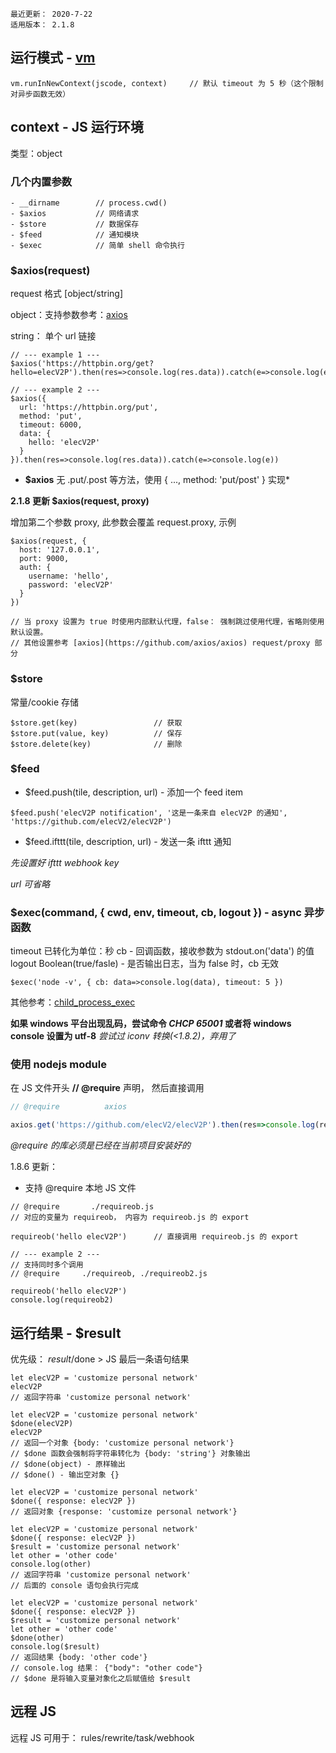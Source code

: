```
最近更新： 2020-7-22
适用版本： 2.1.8
```

## 运行模式 - [vm](https://nodejs.org/api/vm.html)

``` JS
vm.runInNewContext(jscode, context)     // 默认 timeout 为 5 秒（这个限制对异步函数无效）
```

## context - JS 运行环境

类型：object

### 几个内置参数

```
- __dirname        // process.cwd()
- $axios           // 网络请求
- $store           // 数据保存
- $feed            // 通知模块
- $exec            // 简单 shell 命令执行
```

### $axios(request)

request 格式 [object/string]

object：支持参数参考：[axios](https://github.com/axios/axios)

string： 单个 url 链接

``` JS
// --- example 1 ---
$axios('https://httpbin.org/get?hello=elecV2P').then(res=>console.log(res.data)).catch(e=>console.log(e))

// --- example 2 ---
$axios({
  url: 'https://httpbin.org/put',
  method: 'put',
  timeout: 6000,
  data: {
    hello: 'elecV2P'
  }
}).then(res=>console.log(res.data)).catch(e=>console.log(e))
```

* **$axios** 无 .put/.post 等方法，使用 { ..., method: 'put/post' } 实现*

**2.1.8 更新 $axios(request, proxy)**

增加第二个参数 proxy, 此参数会覆盖 request.proxy, 示例

``` JS
$axios(request, {
  host: '127.0.0.1',
  port: 9000,
  auth: {
    username: 'hello',
    password: 'elecV2P'
  }
})

// 当 proxy 设置为 true 时使用内部默认代理，false： 强制跳过使用代理，省略则使用默认设置。
// 其他设置参考 [axios](https://github.com/axios/axios) request/proxy 部分
```

### $store

常量/cookie 存储

``` JS example
$store.get(key)                 // 获取
$store.put(value, key)          // 保存
$store.delete(key)              // 删除
```

### $feed

- $feed.push(tile, description, url) - 添加一个 feed item

``` JS example
$feed.push('elecV2P notification', '这是一条来自 elecV2P 的通知', 'https://github.com/elecV2/elecV2P')
```

- $feed.ifttt(tile, description, url) - 发送一条 ifttt 通知

*先设置好 ifttt webhook key*

*url 可省略*

### $exec(command, { cwd, env, timeout, cb, logout }) - async 异步函数

timeout 已转化为单位：秒
cb - 回调函数，接收参数为 stdout.on('data') 的值
logout Boolean(true/fasle) - 是否输出日志，当为 false 时，cb 无效

``` JS example
$exec('node -v', { cb: data=>console.log(data), timeout: 5 })
```

其他参考：[child_process_exec](https://nodejs.org/api/child_process.html#child_process_child_process_exec_command_options_callback)

**如果 windows 平台出现乱码，尝试命令 *CHCP 65001* 或者将 windows console 设置为 utf-8**
*尝试过 iconv 转换(<1.8.2)，弃用了*

### 使用 nodejs module

在 JS 文件开头 **// @require** 声明， 然后直接调用

``` js example.js
// @require          axios

axios.get('https://github.com/elecV2/elecV2P').then(res=>console.log(res.data))
```

*@require 的库必须是已经在当前项目安装好的*

1.8.6 更新：

- 支持 @require 本地 JS 文件

``` JS example
// @require       ./requireob.js
// 对应的变量为 requireob， 内容为 requireob.js 的 export

requireob('hello elecV2P')      // 直接调用 requireob.js 的 export

// --- example 2 ---
// 支持同时多个调用
// @require     ./requireob, ./requireob2.js

requireob('hello elecV2P')
console.log(requireob2)
```

## 运行结果 - $result

优先级： $result/$done > JS 最后一条语句结果

``` JS example
let elecV2P = 'customize personal network'
elecV2P
// 返回字符串 'customize personal network'

let elecV2P = 'customize personal network'
$done(elecV2P)
elecV2P
// 返回一个对象 {body: 'customize personal network'}
// $done 函数会强制将字符串转化为 {body: 'string'} 对象输出
// $done(object) - 原样输出
// $done() - 输出空对象 {}

let elecV2P = 'customize personal network'
$done({ response: elecV2P })
// 返回对象 {response: 'customize personal network'}

let elecV2P = 'customize personal network'
$done({ response: elecV2P })
$result = 'customize personal network'
let other = 'other code'
console.log(other)
// 返回字符串 'customize personal network'
// 后面的 console 语句会执行完成

let elecV2P = 'customize personal network'
$done({ response: elecV2P })
$result = 'customize personal network'
let other = 'other code'
$done(other)
console.log($result)
// 返回结果 {body: 'other code'}
// console.log 结果： {"body": "other code"}
// $done 是将输入变量对象化之后赋值给 $result
```

## 远程 JS

远程 JS 可用于： rules/rewrite/task/webhook